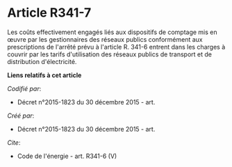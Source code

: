 # Article R341-7

Les coûts effectivement engagés liés aux dispositifs de comptage mis en œuvre par les gestionnaires des réseaux publics
conformément aux prescriptions de l'arrêté prévu à l'article R. 341-6 entrent dans les charges à couvrir par les tarifs
d'utilisation des réseaux publics de transport et de distribution d'électricité.

**Liens relatifs à cet article**

_Codifié par_:

  - Décret n°2015-1823 du 30 décembre 2015 - art.

_Créé par_:

  - Décret n°2015-1823 du 30 décembre 2015 - art.

_Cite_:

  - Code de l'énergie - art. R341-6 (V)
